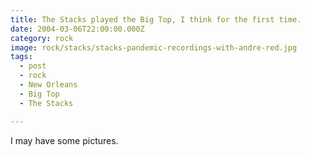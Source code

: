 ```yaml
---
title: The Stacks played the Big Top, I think for the first time.
date: 2004-03-06T22:00:00.000Z
category: rock
image: rock/stacks/stacks-pandemic-recordings-with-andre-red.jpg
tags:
  - post
  - rock
  - New Orleans
  - Big Top
  - The Stacks

---
```


I may have some pictures.